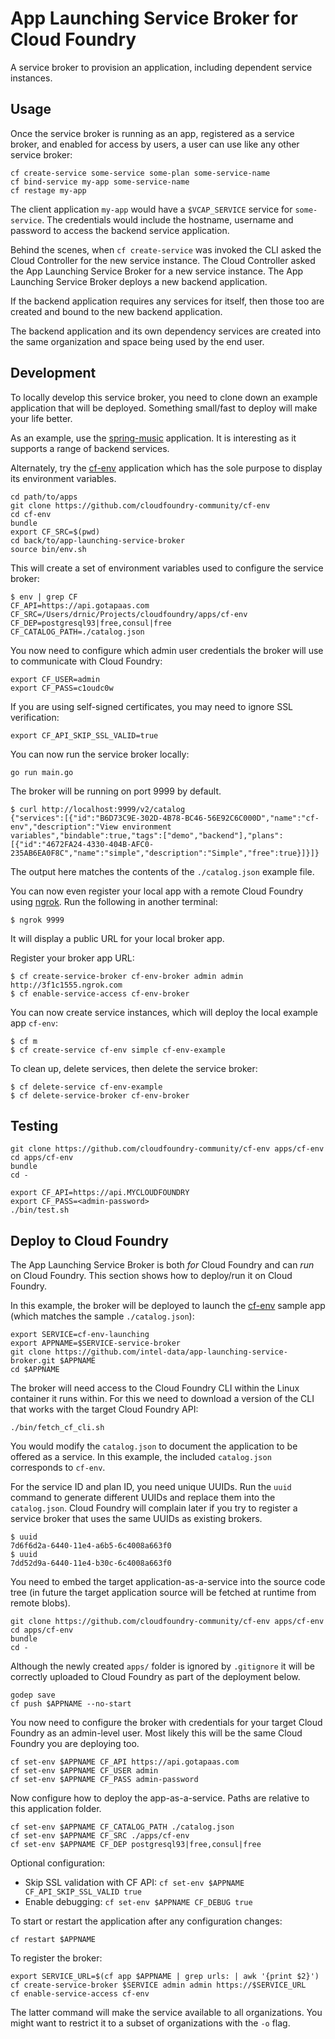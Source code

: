 App Launching Service Broker for Cloud Foundry
==============================================

A service broker to provision an application, including dependent service instances.

Usage
-----

Once the service broker is running as an app, registered as a service broker, and enabled for access by users, a user can use like any other service broker:

```
cf create-service some-service some-plan some-service-name
cf bind-service my-app some-service-name
cf restage my-app
```

The client application `my-app` would have a `$VCAP_SERVICE` service for `some-service`. The credentials would include the hostname, username and password to access the backend service application.

Behind the scenes, when `cf create-service` was invoked the CLI asked the Cloud Controller for the new service instance. The Cloud Controller asked the App Launching Service Broker for a new service instance. The App Launching Service Broker deploys a new backend application.

If the backend application requires any services for itself, then those too are created and bound to the new backend application.

The backend application and its own dependency services are created into the same organization and space being used by the end user.

Development
-----------

To locally develop this service broker, you need to clone down an example application that will be deployed. Something small/fast to deploy will make your life better.

As an example, use the [spring-music](https://github.com/cloudfoundry-samples/spring-music) application. It is interesting as it supports a range of backend services.

Alternately, try the [cf-env](https://github.com/cloudfoundry-community/cf-env) application which has the sole purpose to display its environment variables.

```
cd path/to/apps
git clone https://github.com/cloudfoundry-community/cf-env
cd cf-env
bundle
export CF_SRC=$(pwd)
cd back/to/app-launching-service-broker
source bin/env.sh
```

This will create a set of environment variables used to configure the service broker:

```
$ env | grep CF
CF_API=https://api.gotapaas.com
CF_SRC=/Users/drnic/Projects/cloudfoundry/apps/cf-env
CF_DEP=postgresql93|free,consul|free
CF_CATALOG_PATH=./catalog.json
```

You now need to configure which admin user credentials the broker will use to communicate with Cloud Foundry:

```
export CF_USER=admin
export CF_PASS=c1oudc0w
```

If you are using self-signed certificates, you may need to ignore SSL verification:

```
export CF_API_SKIP_SSL_VALID=true
```

You can now run the service broker locally:

```
go run main.go
```

The broker will be running on port 9999 by default.

```
$ curl http://localhost:9999/v2/catalog
{"services":[{"id":"B6D73C9E-302D-4B78-BC46-56E92C6C000D","name":"cf-env","description":"View environment variables","bindable":true,"tags":["demo","backend"],"plans":[{"id":"4672FA24-4330-404B-AFC0-235AB6EA0F8C","name":"simple","description":"Simple","free":true}]}]}
```

The output here matches the contents of the `./catalog.json` example file.

You can now even register your local app with a remote Cloud Foundry using [ngrok](https://ngrok.com/). Run the following in another terminal:

```
$ ngrok 9999
```

It will display a public URL for your local broker app.

Register your broker app URL:

```
$ cf create-service-broker cf-env-broker admin admin http://3f1c1555.ngrok.com
$ cf enable-service-access cf-env-broker
```

You can now create service instances, which will deploy the local example app `cf-env`:

```
$ cf m
$ cf create-service cf-env simple cf-env-example
```

To clean up, delete services, then delete the service broker:

```
$ cf delete-service cf-env-example
$ cf delete-service-broker cf-env-broker
```

Testing
-------

```
git clone https://github.com/cloudfoundry-community/cf-env apps/cf-env
cd apps/cf-env
bundle
cd -

export CF_API=https://api.MYCLOUDFOUNDRY
export CF_PASS=<admin-password>
./bin/test.sh
```

Deploy to Cloud Foundry
-----------------------

The App Launching Service Broker is both *for* Cloud Foundry and can *run* on Cloud Foundry. This section shows how to deploy/run it on Cloud Foundry.

In this example, the broker will be deployed to launch the [cf-env](https://github.com/cloudfoundry-community/cf-env) sample app (which matches the sample `./catalog.json`):

```
export SERVICE=cf-env-launching
export APPNAME=$SERVICE-service-broker
git clone https://github.com/intel-data/app-launching-service-broker.git $APPNAME
cd $APPNAME
```

The broker will need access to the Cloud Foundry CLI within the Linux container it runs within. For this we need to download a version of the CLI that works with the target Cloud Foundry API:

```
./bin/fetch_cf_cli.sh
```

You would modify the `catalog.json` to document the application to be offered as a service. In this example, the included `catalog.json` corresponds to `cf-env`.

For the service ID and plan ID, you need unique UUIDs. Run the `uuid` command to generate different UUIDs and replace them into the `catalog.json`. Cloud Foundry will complain later if you try to register a service broker that uses the same UUIDs as existing brokers.

```
$ uuid
7d6f6d2a-6440-11e4-a6b5-6c4008a663f0
$ uuid
7dd52d9a-6440-11e4-b30c-6c4008a663f0
```

You need to embed the target application-as-a-service into the source code tree (in future the target application source will be fetched at runtime from remote blobs).

```
git clone https://github.com/cloudfoundry-community/cf-env apps/cf-env
cd apps/cf-env
bundle
cd -
```

Although the newly created `apps/` folder is ignored by `.gitignore` it will be correctly uploaded to Cloud Foundry as part of the deployment below.

```
godep save
cf push $APPNAME --no-start
```

You now need to configure the broker with credentials for your target Cloud Foundry as an admin-level user. Most likely this will be the same Cloud Foundry you are deploying too.

```
cf set-env $APPNAME CF_API https://api.gotapaas.com
cf set-env $APPNAME CF_USER admin
cf set-env $APPNAME CF_PASS admin-password
```

Now configure how to deploy the app-as-a-service. Paths are relative to this application folder.

```
cf set-env $APPNAME CF_CATALOG_PATH ./catalog.json
cf set-env $APPNAME CF_SRC ./apps/cf-env
cf set-env $APPNAME CF_DEP postgresql93|free,consul|free
```

Optional configuration:

-	Skip SSL validation with CF API: `cf set-env $APPNAME CF_API_SKIP_SSL_VALID true`
-	Enable debugging: `cf set-env $APPNAME CF_DEBUG true`

To start or restart the application after any configuration changes:

```
cf restart $APPNAME
```

To register the broker:

```
export SERVICE_URL=$(cf app $APPNAME | grep urls: | awk '{print $2}')
cf create-service-broker $SERVICE admin admin https://$SERVICE_URL
cf enable-service-access cf-env
```

The latter command will make the service available to all organizations. You might want to restrict it to a subset of organizations with the `-o` flag.
